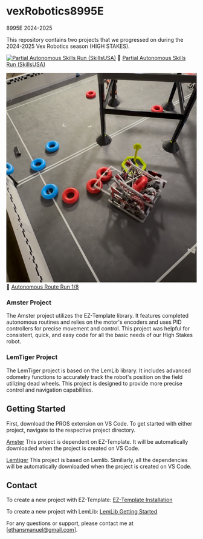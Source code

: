 # vexRobotics8995E
8995E 2024-2025

This repository contains two projects that we progressed on during the 2024-2025 Vex Robotics season (HIGH STAKES). 

[![Partial Autonomous Skills Run (SkillsUSA)](images/robotPic.JPG)](https://youtu.be/Cu_Bh399V9Q)
🔗 [Partial Autonomous Skills Run (SkillsUSA)](https://youtu.be/Cu_Bh399V9Q)


[![ Autonomous Route Run 1/8](images/rushPic.jpg)](https://youtube.com/shorts/MEeVSQBVo3U)
🔗 [Autonomous Route Run 1/8](https://youtube.com/shorts/MEeVSQBVo3U)

### Amster Project
The Amster project utilizes the EZ-Template library. It features completed autonomous routines and relies on the motor's encoders and uses PID controllers for precise movement and control. This project was helpful for consistent, quick, and easy code for all the basic needs of our High Stakes robot. 


### LemTiger Project
The LemTiger project is based on the LemLib library. It includes advanced odometry functions to accurately track the robot's position on the field utilizing dead wheels. This project is designed to provide more precise control and navigation capabilities.

## Getting Started

First, download the PROS extension on VS Code.
To get started with either project, navigate to the respective project directory. 

<u>Amster</u>
This project is dependent on EZ-Template. It will be automatically downloaded when the project is created on VS Code.

<u>Lemtiger</u>
This project is based on Lemlib. Similiarly, all the dependencies will be automatically downloaded when the project is created on VS Code.

## Contact

To create a new project with EZ-Template: [EZ-Template Installation](https://ez-robotics.github.io/EZ-Template/tutorials/installation)

To create a new project with LemLib: [LemLib Getting Started](https://lemlib.readthedocs.io/en/stable/tutorials/1_getting_started.html)

For any questions or support, please contact me at [ethansmanuel@gmail.com].
